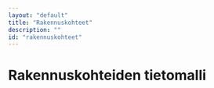 ```yaml
---
layout: "default"
title: "Rakennuskohteet"
description: ""
id: "rakennuskohteet"
---
```

# Rakennuskohteiden tietomalli

